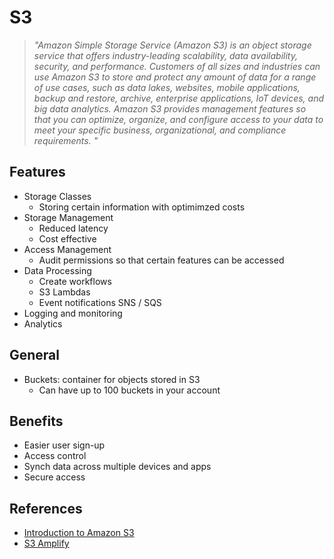 # S3

> *"Amazon Simple Storage Service (Amazon S3) is an object storage service that offers industry-leading scalability, data availability, security, and performance. Customers of all sizes and industries can use Amazon S3 to store and protect any amount of data for a range of use cases, such as data lakes, websites, mobile applications, backup and restore, archive, enterprise applications, IoT devices, and big data analytics. Amazon S3 provides management features so that you can optimize, organize, and configure access to your data to meet your specific business, organizational, and compliance requirements. "*

## Features

- Storage Classes
  - Storing certain information with optimimzed costs
- Storage Management
  - Reduced latency
  - Cost effective
- Access Management
  - Audit permissions so that certain features can be accessed
- Data Processing
  - Create workflows
  - S3 Lambdas
  - Event notifications SNS / SQS
- Logging and monitoring
- Analytics

## General

- Buckets: container for objects stored in S3
  - Can have up to 100 buckets in your account


## Benefits

- Easier user sign-up
- Access control
- Synch data across multiple devices and apps
- Secure access

## References

- [Introduction to Amazon S3](https://docs.aws.amazon.com/AmazonS3/latest/userguide/Welcome.html)
- [S3 Amplify](https://docs.amplify.aws/lib/storage/getting-started/)